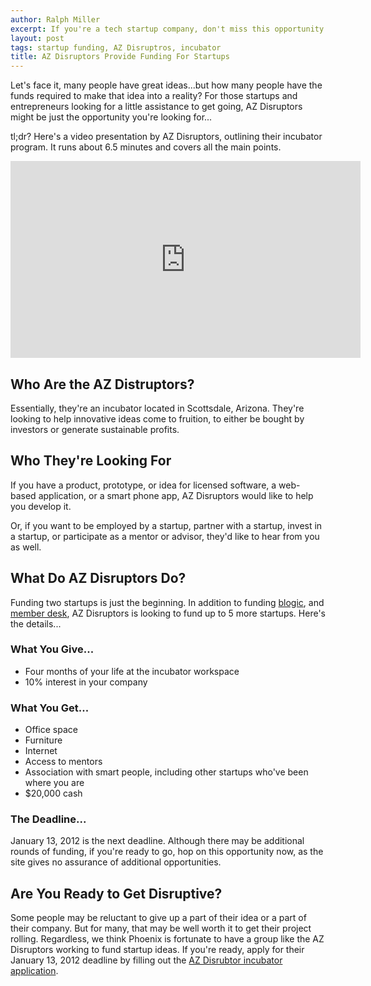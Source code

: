 ```yaml
---
author: Ralph Miller
excerpt: If you're a tech startup company, don't miss this opportunity for funding. In exchange for 10% of your startup, AZ Disruptors will give you cash, a place to work, and mentors to help guide you.
layout: post
tags: startup funding, AZ Disruptros, incubator
title: AZ Disruptors Provide Funding For Startups
---
```


Let's face it, many people have great ideas...but how many people have the funds required to make that idea into a reality? For those startups and entrepreneurs looking for a little assistance to get going, AZ Disruptors might be just the opportunity you're looking for...

tl;dr? Here's a video presentation by AZ Disruptors, outlining their incubator program. It runs about 6.5 minutes and covers all the main points.
<iframe width="560" height="315" src="http://www.youtube.com/embed/zlJ8FtsYAtM" frameborder="0" allowfullscreen></iframe>

## Who Are the AZ Distruptors?
Essentially, they're an incubator located in Scottsdale, Arizona. They're looking to help innovative ideas come to fruition, to either be bought by investors or generate sustainable profits.

## Who They're Looking For 
If you have a product, prototype, or idea for licensed software, a web-based application, or a smart phone app, AZ Disruptors would like to help you develop it. 

Or, if you want to be employed by a startup, partner with a startup, invest in a startup, or participate as a mentor or advisor, they'd like to hear from you as well.

## What Do AZ Disruptors Do?
Funding two startups is just the beginning. In addition to funding [blogic](http://www.blogic.com/), and [member desk](http://www.memberdesk.com/), AZ Disruptors is looking to fund up to 5 more startups. Here's the details...

### What You Give...

* Four months of your life at the incubator workspace
* 10% interest in your company

### What You Get...
* Office space
* Furniture
* Internet 
* Access to mentors
* Association with smart people, including other startups who've been where you are
* $20,000 cash

### The Deadline...
January 13, 2012 is the next deadline. Although there may be additional rounds of funding, if you're ready to go, hop on this opportunity now, as the site gives no assurance of additional opportunities.

## Are You Ready to Get Disruptive?

Some people may be reluctant to give up a part of their idea or a part of their company. But for many, that may be well worth it to get their project rolling. Regardless, we think Phoenix is fortunate to have a group like the AZ Disruptors working to fund startup ideas. If you're ready, apply for their January 13, 2012 deadline by filling out the [AZ Disrubtor incubator application](http://www.azdisruptors.com/disruptive-company/).


